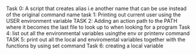 Task 0: A script that creates alias i.e another name that can be use instead of the original command name
task 1: Printing out current user using the USER environment variable
TASK 2: Adding an action path to the PATH where it becomes the last file to look up to when looking for a program
Task 4: list out all the environmental variables usingthe env or printenv command
TASK 5: print out all the local and enviromental variables together with the functions by using set command
Task 6: creating a local variable
